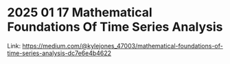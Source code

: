 # 2025 01 17 Mathematical Foundations Of Time Series Analysis

Link: https://medium.com/@kylejones_47003/mathematical-foundations-of-time-series-analysis-dc7e6e4b4622
